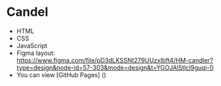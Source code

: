 # Candel
- HTML
- CSS
- JavaScript
- Figma layout: https://www.figma.com/file/pD3dLKSSNt279UUzxIbft4/HM-candler?type=design&node-id=57-303&mode=design&t=YGOJAlStlcl9guqi-0
- You can view [GitHub Pages] ()
